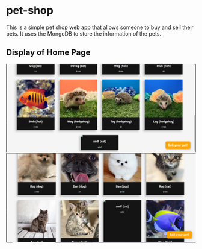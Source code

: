 # pet-shop
This is a simple pet shop web app that allows someone to buy and sell their pets. It uses the MongoDB to store the information of the pets.

## Display of Home Page
![](m1.PNG)
![](m2.PNG)
